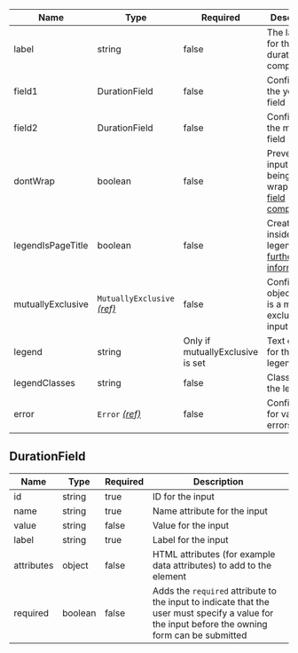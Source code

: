 | Name              | Type                                                          | Required                         | Description                                                                                               |
| ----------------- | ------------------------------------------------------------- | -------------------------------- | --------------------------------------------------------------------------------------------------------- |
| label             | string                                                        | false                            | The label text for the duration component                                                                 |
| field1            | DurationField                                                 | false                            | Config for the years field                                                                                |
| field2            | DurationField                                                 | false                            | Config for the months field                                                                               |
| dontWrap          | boolean                                                       | false                            | Prevents the input from being wrapped in a [field component](/components/field)                           |
| legendIsPageTitle | boolean                                                       | false                            | Creates a `h1` inside the legend [further information](/components/fieldset#legend-as-pagequestion-title) |
| mutuallyExclusive | `MutuallyExclusive` [_(ref)_](/components/mutually-exclusive) | false                            | Configuration object if this is a mutually exclusive input                                                |
| legend            | string                                                        | Only if mutuallyExclusive is set | Text content for the legend                                                                               |
| legendClasses     | string                                                        | false                            | Classes for the legend                                                                                    |
| error             | `Error` [_(ref)_](/components/error)                          | false                            | Configuration for validation errors                                                                       |

## DurationField

| Name       | Type    | Required | Description                                                                                                                                     |
| ---------- | ------- | -------- | ----------------------------------------------------------------------------------------------------------------------------------------------- |
| id         | string  | true     | ID for the input                                                                                                                                |
| name       | string  | true     | Name attribute for the input                                                                                                                    |
| value      | string  | false    | Value for the input                                                                                                                             |
| label      | string  | true     | Label for the input                                                                                                                             |
| attributes | object  | false    | HTML attributes (for example data attributes) to add to the element                                                                             |
| required   | boolean | false    | Adds the `required` attribute to the input to indicate that the user must specify a value for the input before the owning form can be submitted |
